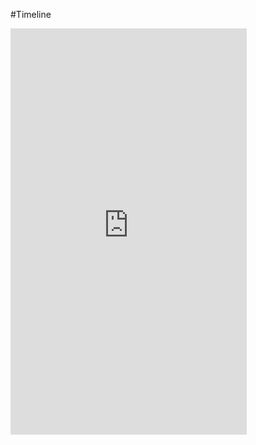#Timeline
<iframe src='https://cdn.knightlab.com/libs/timeline3/latest/embed/index.html?source=1IYxHS84PhvwydaSeTpC89CHW0cAKcuoU3avZvYXtHyc&font=Default&lang=en&initial_zoom=2&height=650' width='75%' height='650' webkitallowfullscreen mozallowfullscreen allowfullscreen frameborder='0'></iframe>

